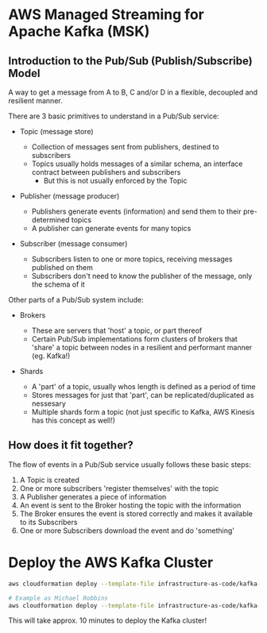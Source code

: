 # AWS Managed Streaming for Apache Kafka (MSK)

## Introduction to the Pub/Sub (Publish/Subscribe) Model

A way to get a message from A to B, C and/or D in a flexible, decoupled and resilient manner.

There are 3 basic primitives to understand in a Pub/Sub service:
* Topic (message store)
  * Collection of messages sent from publishers, destined to subscribers
  * Topics usually holds messages of a similar schema, an interface contract between publishers and subscribers
    * But this is not usually enforced by the Topic

* Publisher (message producer)
  * Publishers generate events (information) and send them to their pre-determined topics
  * A publisher can generate events for many topics

* Subscriber (message consumer)
  * Subscribers listen to one or more topics, receiving messages published on them
  * Subscribers don't need to know the publisher of the message, only the schema of it

Other parts of a Pub/Sub system include:
* Brokers
  * These are servers that 'host' a topic, or part thereof
  * Certain Pub/Sub implementations form clusters of brokers that 'share' a topic between nodes in a resilient and performant manner (eg. Kafka!)

* Shards
  * A 'part' of a topic, usually whos length is defined as a period of time
  * Stores messages for just that 'part', can be replicated/duplicated as nessesary
  * Multiple shards form a topic (not just specific to Kafka, AWS Kinesis has this concept as well!)

## How does it fit together?

The flow of events in a Pub/Sub service usually follows these basic steps:
1. A Topic is created
2. One or more subscribers 'register themselves' with the topic
3. A Publisher generates a piece of information
4. An event is sent to the Broker hosting the topic with the information
5. The Broker ensures the event is stored correctly and makes it available to its Subscribers
6. One or more Subscribers download the event and do 'something'

# Deploy the AWS Kafka Cluster

```bash
aws cloudformation deploy --template-file infrastructure-as-code/kafka-cluster.yml --stack-name streaming-<your-name>-kafka-cluster --parameter-overrides "ResourcePrefix=streaming-<your-name>"

# Example as Michael Robbins
aws cloudformation deploy --template-file infrastructure-as-code/kafka-cluster.yml --stack-name streaming-michaelr-kafka-cluster --parameter-overrides "ResourcePrefix=streaming-michaelr"
```

This will take approx. 10 minutes to deploy the Kafka cluster!
